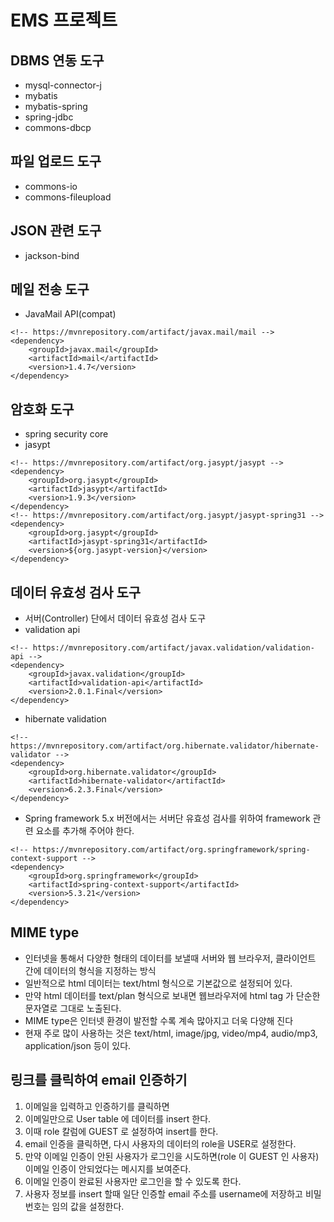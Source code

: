 # EMS 프로젝트

## DBMS 연동 도구
* mysql-connector-j
* mybatis
* mybatis-spring
* spring-jdbc
* commons-dbcp

## 파일 업로드 도구
* commons-io
* commons-fileupload

## JSON 관련 도구
* jackson-bind

## 메일 전송 도구
* JavaMail API(compat)
```
<!-- https://mvnrepository.com/artifact/javax.mail/mail -->
<dependency>
    <groupId>javax.mail</groupId>
    <artifactId>mail</artifactId>
    <version>1.4.7</version>
</dependency>
```

## 암호화 도구
* spring security core
* jasypt
```
<!-- https://mvnrepository.com/artifact/org.jasypt/jasypt -->
<dependency>
    <groupId>org.jasypt</groupId>
    <artifactId>jasypt</artifactId>
    <version>1.9.3</version>
</dependency>
<!-- https://mvnrepository.com/artifact/org.jasypt/jasypt-spring31 -->
<dependency>
	<groupId>org.jasypt</groupId>
	<artifactId>jasypt-spring31</artifactId>
	<version>${org.jasypt-version}</version>
</dependency>
```


## 데이터 유효성 검사 도구
* 서버(Controller) 단에서 데이터 유효성 검사 도구
* validation api
```
<!-- https://mvnrepository.com/artifact/javax.validation/validation-api -->
<dependency>
    <groupId>javax.validation</groupId>
    <artifactId>validation-api</artifactId>
    <version>2.0.1.Final</version>
</dependency>

```
* hibernate validation
```
<!-- https://mvnrepository.com/artifact/org.hibernate.validator/hibernate-validator -->
<dependency>
    <groupId>org.hibernate.validator</groupId>
    <artifactId>hibernate-validator</artifactId>
    <version>6.2.3.Final</version>
</dependency>

```
* Spring framework 5.x 버전에서는 서버단 유효성 검사를 
위하여 framework 관련 요소를 추가해 주어야 한다.
```
<!-- https://mvnrepository.com/artifact/org.springframework/spring-context-support -->
<dependency>
    <groupId>org.springframework</groupId>
    <artifactId>spring-context-support</artifactId>
    <version>5.3.21</version>
</dependency>
```

## MIME type
* 인터넷을 통해서 다양한 형태의 데이터를 보낼때 서버와 
웹 브라우저, 클라이언트 간에 데이터의 형식을 지정하는 방식
* 일반적으로 html 데이터는 text/html 형식으로 기본값으로
설정되어 있다.
* 만약 html 데이터를 text/plan 형식으로 보내면 
웹브라우저에 html tag 가 단순한 문자열로 그대로 노출된다.
* MIME type은 인터넷 환경이 발전할 수록 계속 많아지고
더욱 다양해 진다
* 현재 주로 많이 사용하는 것은 text/html, image/jpg,
video/mp4, audio/mp3, application/json 등이 있다.

## 링크를 클릭하여 email 인증하기
1. 이메일을 입력하고 인증하기를 클릭하면
2. 이메일만으로 User table 에 데이터를 insert 한다.
3. 이때 role 칼럼에 GUEST 로 설정하여 insert를 한다.
4. email 인증을 클릭하면, 다시 사용자의 데이터의 role을 USER로 설정한다.
5. 만약 이메일 인증이 안된 사용자가 로그인을 
시도하면(role 이 GUEST 인 사용자) 이메일 인증이 안되었다는 메시지를 보여준다.
6. 이메일 인증이 완료된 사용자만 로그인을 할 수 있도록 한다.
7. 사용자 정보를 insert 할때 일단 인증할 email 주소를 username에
저장하고 비밀번호는 임의 값을 설정한다.

